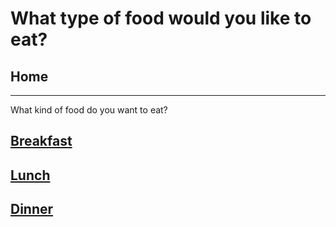 # What type of food would you like to eat?
## Home
---
What kind of food do you want to eat?
## [Breakfast](breakfast.md)
## [Lunch](lunch.md)
## [Dinner](dinner.md)
